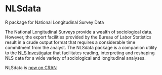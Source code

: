NLSdata
=======

R package for National Longitudinal Survey Data


The National Longitudinal Surveys provide a wealth of sociological data. However, the export facilities provided by the Bureau of Labor Statistics result in a crude output format that requires a considerable time commitment from the analyst. The NLSdata package is a companion utility to the [NLS Investigator](https://www.nlsinfo.org/investigator/pages/login.jsp) that facilitates reading, interpreting and reshaping NLS data for a wide variety of sociological and longitudinal analyses.

NLSdata is [now on CRAN](http://cran.r-project.org/package=NLSdata)

